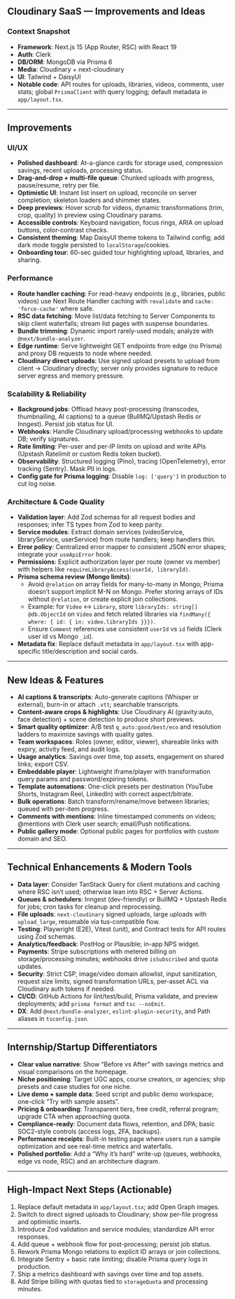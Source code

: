 ## Cloudinary SaaS — Improvements and Ideas

### Context Snapshot

- **Framework**: Next.js 15 (App Router, RSC) with React 19
- **Auth**: Clerk
- **DB/ORM**: MongoDB via Prisma 6
- **Media**: Cloudinary + next-cloudinary
- **UI**: Tailwind + DaisyUI
- **Notable code**: API routes for uploads, libraries, videos, comments, user stats; global `PrismaClient` with query logging; default metadata in `app/layout.tsx`.

---

## Improvements

### UI/UX

- **Polished dashboard**: At-a-glance cards for storage used, compression savings, recent uploads, processing status.
- **Drag-and-drop + multi-file queue**: Chunked uploads with progress, pause/resume, retry per file.
- **Optimistic UI**: Instant list insert on upload, reconcile on server completion; skeleton loaders and shimmer states.
- **Deep previews**: Hover scrub for videos, dynamic transformations (trim, crop, quality) in preview using Cloudinary params.
- **Accessible controls**: Keyboard navigation, focus rings, ARIA on upload buttons, color-contrast checks.
- **Consistent theming**: Map DaisyUI theme tokens to Tailwind config; add dark mode toggle persisted to `localStorage`/cookies.
- **Onboarding tour**: 60-sec guided tour highlighting upload, libraries, and sharing.

### Performance

- **Route handler caching**: For read-heavy endpoints (e.g., libraries, public videos) use Next Route Handler caching with `revalidate` and `cache: 'force-cache'` where safe.
- **RSC data fetching**: Move list/data fetching to Server Components to skip client waterfalls; stream list pages with suspense boundaries.
- **Bundle trimming**: Dynamic import rarely-used modals; analyze with `@next/bundle-analyzer`.
- **Edge runtime**: Serve lightweight GET endpoints from edge (no Prisma) and proxy DB requests to node where needed.
- **Cloudinary direct uploads**: Use signed upload presets to upload from client → Cloudinary directly; server only provides signature to reduce server egress and memory pressure.

### Scalability & Reliability

- **Background jobs**: Offload heavy post-processing (transcodes, thumbnailing, AI captions) to a queue (BullMQ/Upstash Redis or Inngest). Persist job status for UI.
- **Webhooks**: Handle Cloudinary upload/processing webhooks to update DB; verify signatures.
- **Rate limiting**: Per-user and per-IP limits on upload and write APIs (Upstash Ratelimit or custom Redis token bucket).
- **Observability**: Structured logging (Pino), tracing (OpenTelemetry), error tracking (Sentry). Mask PII in logs.
- **Config gate for Prisma logging**: Disable `log: ['query']` in production to cut log noise.

### Architecture & Code Quality

- **Validation layer**: Add Zod schemas for all request bodies and responses; infer TS types from Zod to keep parity.
- **Service modules**: Extract domain services (videoService, libraryService, userService) from route handlers; keep handlers thin.
- **Error policy**: Centralized error mapper to consistent JSON error shapes; integrate your `useApiError` hook.
- **Permissions**: Explicit authorization layer per route (owner vs member) with helpers like `requireLibraryAccess(userId, libraryId)`.
- **Prisma schema review (Mongo limits)**:
  - Avoid `@relation` on array fields for many-to-many in Mongo; Prisma doesn’t support implicit M-N on Mongo. Prefer storing arrays of IDs without `@relation`, or create explicit join collections.
  - Example: for `Video` ↔ `Library`, store `libraryIds: string[] @db.ObjectId` on `Video` and fetch related libraries via `findMany({ where: { id: { in: video.libraryIds }}})`.
  - Ensure `Comment` references use consistent `userId` vs `id` fields (Clerk user id vs Mongo `_id`).
- **Metadata fix**: Replace default metadata in `app/layout.tsx` with app-specific title/description and social cards.

---

## New Ideas & Features

- **AI captions & transcripts**: Auto-generate captions (Whisper or external), burn-in or attach `.vtt`; searchable transcripts.
- **Content-aware crops & highlights**: Use Cloudinary AI (gravity:auto, face detection) + scene detection to produce short previews.
- **Smart quality optimizer**: A/B test `q_auto:good/best/eco` and resolution ladders to maximize savings with quality gates.
- **Team workspaces**: Roles (owner, editor, viewer), shareable links with expiry, activity feed, and audit logs.
- **Usage analytics**: Savings over time, top assets, engagement on shared links; export CSV.
- **Embeddable player**: Lightweight iframe/player with transformation query params and password/expiring tokens.
- **Template automations**: One-click presets per destination (YouTube Shorts, Instagram Reel, LinkedIn) with correct aspect/bitrate.
- **Bulk operations**: Batch transform/rename/move between libraries; queued with per-item progress.
- **Comments with mentions**: Inline timestamped comments on videos; @mentions with Clerk user search; email/Push notifications.
- **Public gallery mode**: Optional public pages for portfolios with custom domain and SEO.

---

## Technical Enhancements & Modern Tools

- **Data layer**: Consider TanStack Query for client mutations and caching where RSC isn’t used; otherwise lean into RSC + Server Actions.
- **Queues & schedulers**: Inngest (dev-friendly) or BullMQ + Upstash Redis for jobs; cron tasks for cleanup and reprocessing.
- **File uploads**: `next-cloudinary` signed uploads, large uploads with `upload_large`, resumable via tus-compatible flow.
- **Testing**: Playwright (E2E), Vitest (unit), and Contract tests for API routes using Zod schemas.
- **Analytics/feedback**: PostHog or Plausible; in-app NPS widget.
- **Payments**: Stripe subscriptions with metered billing on storage/processing minutes; webhooks drive `isSubscribed` and quota updates.
- **Security**: Strict CSP, image/video domain allowlist, input sanitization, request size limits, signed transformation URLs, per-asset ACL via Cloudinary auth tokens if needed.
- **CI/CD**: GitHub Actions for lint/test/build, Prisma validate, and preview deployments; add `prisma format` and `tsc --noEmit`.
- **DX**: Add `@next/bundle-analyzer`, `eslint-plugin-security`, and Path aliases in `tsconfig.json`.

---

## Internship/Startup Differentiators

- **Clear value narrative**: Show “Before vs After” with savings metrics and visual comparisons on the homepage.
- **Niche positioning**: Target UGC apps, course creators, or agencies; ship presets and case studies for one niche.
- **Live demo + sample data**: Seed script and public demo workspace; one-click “Try with sample assets”.
- **Pricing & onboarding**: Transparent tiers, free credit, referral program; upgrade CTA when approaching quota.
- **Compliance-ready**: Document data flows, retention, and DPA; basic SOC2-style controls (access logs, 2FA, backups).
- **Performance receipts**: Built-in testing page where users run a sample optimization and see real-time metrics and waterfalls.
- **Polished portfolio**: Add a “Why it’s hard” write-up (queues, webhooks, edge vs node, RSC) and an architecture diagram.

---

## High-Impact Next Steps (Actionable)

1. Replace default metadata in `app/layout.tsx`; add Open Graph images.
2. Switch to direct signed uploads to Cloudinary; show per-file progress and optimistic inserts.
3. Introduce Zod validation and service modules; standardize API error responses.
4. Add queue + webhook flow for post-processing; persist job status.
5. Rework Prisma Mongo relations to explicit ID arrays or join collections.
6. Integrate Sentry + basic rate limiting; disable Prisma query logs in production.
7. Ship a metrics dashboard with savings over time and top assets.
8. Add Stripe billing with quotas tied to `storageQuota` and processing minutes.
